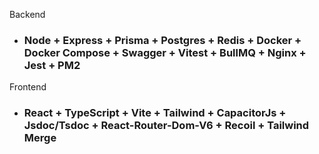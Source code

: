 Backend

- ### Node + Express + Prisma + Postgres + Redis + Docker + Docker Compose + Swagger + Vitest + BullMQ + Nginx + Jest + PM2

Frontend

- ### React + TypeScript + Vite + Tailwind + CapacitorJs + Jsdoc/Tsdoc + React-Router-Dom-V6 + Recoil + Tailwind Merge

